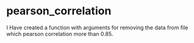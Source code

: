 # pearson_correlation
I Have created a function with arguments for removing the data from file which pearson correlation more than 0.85.

